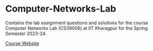 # Computer-Networks-Lab

Contains the lab assignment questions and solutions for the course Computer Networks Lab (CS39006) at IIT Kharagpur for the Spring Semester 2023-24.

[Course Website](https://cse.iitkgp.ac.in/~agupta/networks/index.html)
